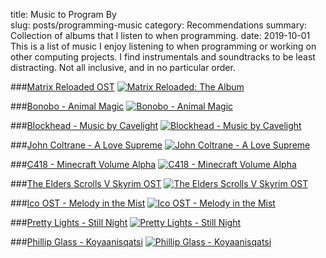 title: Music to Program By  
slug: posts/programming-music
category: Recommendations
summary: Collection of albums that I listen to when programming.
date: 2019-10-01
This is a list of music I enjoy listening to when programming or working on other computing projects. I find instrumentals and soundtracks to be least distracting. Not all inclusive, and in no particular order.

###[Matrix Reloaded OST](https://songwhip.com/album/various-artists/the-matrix-reloaded-the-album)
[![Matrix Reloaded: The Album](/images/matrixreloaded.png)](https://songwhip.com/album/various-artists/the-matrix-reloaded-the-album)

###[Bonobo - Animal Magic](https://songwhip.com/album/bonobo/animal-magic)
[![Bonobo - Animal Magic](/images/bonobo.png)](https://songwhip.com/album/bonobo/animal-magic)

###[Blockhead - Music by Cavelight](https://songwhip.com/album/blockhead/music-by-cavelight)
[![Blockhead - Music by Cavelight](/images/blockhead.png)](https://songwhip.com/album/blockhead/music-by-cavelight)

###[John Coltrane - A Love Supreme](https://songwhip.com/album/john-coltrane/a-love-supreme)
[![John Coltrane - A Love Supreme](/images/coltrane.png)](https://songwhip.com/album/john-coltrane/a-love-supreme)

###[C418 - Minecraft Volume Alpha](https://songwhip.com/album/c418/minecraft-volume-alpha)
[![C418 - Minecraft Volume Alpha](/images/c418.png)](https://songwhip.com/album/c418/minecraft-volume-alpha)

###[The Elders Scrolls V Skyrim OST](https://songwhip.com/album/jeremy-soule/the-elder-scrolls-v-skyrim)
[![The Elders Scrolls V Skyrim OST](/images/skyrim.png)](https://songwhip.com/album/jeremy-soule/the-elder-scrolls-v-skyrim)

###[Ico OST - Melody in the Mist](https://songwhip.com/album/michiru-oshima/melody-in-the-mist)
[![Ico OST - Melody in the Mist](/images/ico.png)](https://songwhip.com/album/michiru-oshima/melody-in-the-mist)

###[Pretty Lights - Still Night](https://songwhip.com/song/pretty-lights/still-night)
[![Pretty Lights - Still Night](/images/prettylights.png)](https://songwhip.com/song/pretty-lights/still-night)

###[Phillip Glass - Koyaanisqatsi](https://songwhip.com/album/philip-glass/koyaanisqatsi)
[![Phillip Glass - Koyaanisqatsi](/images/glass.png)](https://songwhip.com/album/philip-glass/koyaanisqatsi)
